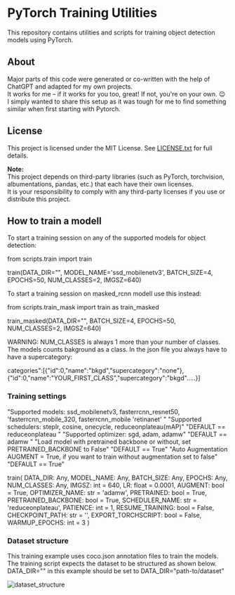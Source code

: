 
# PyTorch Training Utilities

This repository contains utilities and scripts for training object detection models using PyTorch.

## About

Major parts of this code were generated or co-written with the help of ChatGPT and adapted for my own projects.  
It works for me – if it works for you too, great! If not, you're on your own. 😉 
I simply wanted to share this setup as it was tough for me to find something similar when first starting with Pytorch.

## License

This project is licensed under the MIT License. See [LICENSE.txt](./LICENSE.txt) for full details.

**Note:**  
This project depends on third-party libraries (such as PyTorch, torchvision, albumentations, pandas, etc.) that each have their own licenses.  
It is your responsibility to comply with any third-party licenses if you use or distribute this project. 



## How to train a modell

To start a training session on any of the supported models for object detection:

from scripts.train import train
  
train(DATA_DIR="", MODEL_NAME='ssd_mobilenetv3', BATCH_SIZE=4, EPOCHS=50, NUM_CLASSES=2, IMGSZ=640)

To start a training session on masked_rcnn modell use this instead:

from scripts.train_mask import train as train_masked
  
train_masked(DATA_DIR="", BATCH_SIZE=4, EPOCHS=50, NUM_CLASSES=2, IMGSZ=640)

WARNING: 
NUM_CLASSES is always 1 more than your number of classes. The models counts bakground as a class. In the json file you always have to have a supercategory:

categories":[{"id":0,"name":"bkgd","supercategory":"none"}, {"id":0,"name":"YOUR_FIRST_CLASS","supercategory":"bkgd".....}]

### Training settings


"Supported models: ssd_mobilenetv3, fasterrcnn_resnet50, 'fasterrcnn_mobile_320, fasterrcnn_mobile 'retinanet' "
"Supported schedulers: steplr, cosine, onecycle, reduceonplateau(mAP)" "DEFAULT == reduceonplateau "
"Supported optimizer: sgd, adam, adamw" "DEFAULT == adamw "
"Load model with pretrained backbone or without, set PRETRAINED_BACKBONE to False" "DEFAULT == True"
"Auto Augmentation AUGMENT = True, if you want to train without augmentation set to false" "DEFAULT == True"

train(
    DATA_DIR: Any,
    MODEL_NAME: Any,
    BATCH_SIZE: Any,
    EPOCHS: Any,
    NUM_CLASSES: Any,
    IMGSZ: int = 640,
    LR: float = 0.0001,
    AUGMENT: bool = True,
    OPTIMIZER_NAME: str = 'adamw',
    PRETRAINED: bool = True,
    PRETRAINED_BACKBONE: bool = True,
    SCHEDULER_NAME: str = 'reduceonplateau',
    PATIENCE: int = 1,
    RESUME_TRAINING: bool = False,
    CHECKPOINT_PATH: str = '',
    EXPORT_TORCHSCRIPT: bool = False,
    WARMUP_EPOCHS: int = 3
    )

### Dataset structure
This training example uses coco.json annotation files to train the models. 
The training script expects the dataset to be structured as shown below. 
DATA_DIR="" in this example should be set to DATA_DIR="path-to/dataset"

![dataset_structure](https://github.com/user-attachments/assets/62ce90c6-bcc8-4412-ac90-3f4de05d7cfe)


